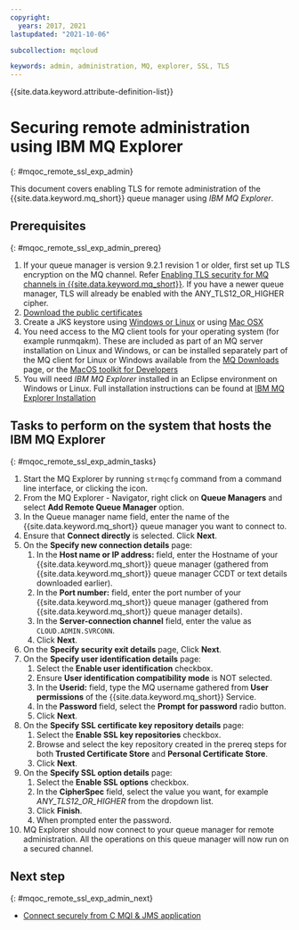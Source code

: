 ```yaml
---
copyright:
  years: 2017, 2021
lastupdated: "2021-10-06"

subcollection: mqcloud

keywords: admin, administration, MQ, explorer, SSL, TLS
---
```


{{site.data.keyword.attribute-definition-list}}

# Securing remote administration using IBM MQ Explorer
{: #mqoc_remote_ssl_exp_admin}

This document covers enabling TLS for remote administration of the {{site.data.keyword.mq_short}} queue manager using *IBM MQ Explorer*.

## Prerequisites
{: #mqoc_remote_ssl_exp_admin_prereq}

1. If your queue manager is version 9.2.1 revision 1 or older, first set up TLS encryption on the MQ channel. Refer [Enabling TLS security for MQ channels in {{site.data.keyword.mq_short}}](/docs/services/mqcloud?topic=mqcloud-mqoc_configure_chl_ssl).  If you have a newer queue manager, TLS will already be enabled with the ANY_TLS12_OR_HIGHER cipher.
1. [Download the public certificates](/docs/services/mqcloud?topic=mqcloud-mqoc_configure_chl_ssl#download_cert)
1. Create a JKS keystore using [Windows or Linux](/docs/services/mqcloud?topic=mqcloud-mqoc_configure_chl_ssl#keystore_jks) or using [Mac OSX](/docs/services/mqcloud?topic=mqcloud-mqoc_configure_chl_ssl#keystore_jks_mac)
1. You need access to the MQ client tools for your operating system (for example runmqakm). These are included as part of an MQ server installation on Linux and Windows, or can be installed separately part of the MQ client for Linux or Windows available from the [MQ Downloads](https://ibm.biz/MQdownloads) page, or the [MacOS toolkit for Developers](https://developer.ibm.com/components/ibm-mq/tutorials/mq-macos-dev/)
1. You will need *IBM MQ Explorer* installed in an Eclipse environment on Windows or Linux. Full installation instructions can be
found at [IBM MQ Explorer Installation](https://www.ibm.com/docs/en/ibm-mq/latest)

## Tasks to perform on the system that hosts the IBM MQ Explorer
{: #mqoc_remote_ssl_exp_admin_tasks}

1. Start the MQ Explorer by running `strmqcfg` command from a command line interface, or clicking the icon.
1. From the MQ Explorer - Navigator, right click on **Queue Managers** and select **Add Remote Queue Manager** option.
1. In the Queue manager name field, enter the name of the {{site.data.keyword.mq_short}} queue manager you want to connect to.
1. Ensure that **Connect directly** is selected. Click **Next**.
1. On the **Specify new connection details** page:  
    1. In the **Host name or IP address:** field, enter the Hostname of your {{site.data.keyword.mq_short}} queue manager (gathered from {{site.data.keyword.mq_short}} queue manager CCDT or text details downloaded earlier).  
    1. In the **Port number:** field, enter the port number of your {{site.data.keyword.mq_short}} queue manager (gathered from {{site.data.keyword.mq_short}} queue manager details).     
    1. In the **Server-connection channel** field, enter the value as `CLOUD.ADMIN.SVRCONN`.  
    1. Click **Next**.  
1. On the **Specify security exit details** page, Click **Next**.  
1. On the **Specify user identification details** page:  
    1. Select the **Enable user identification** checkbox.  
    1. Ensure **User identification compatibility mode** is NOT selected.  
    1. In the **Userid:** field, type the MQ username gathered from **User permissions** of the {{site.data.keyword.mq_short}} Service.  
    1. In the **Password** field, select the **Prompt for password** radio button.  
    1. Click **Next**.  
1. On the **Specify SSL certificate key repository details** page:  
    1. Select the **Enable SSL key repositories** checkbox.  
    1. Browse and select the key repository created in the prereq steps for both **Trusted Certificate Store** and **Personal Certificate Store**.  
    1. Click **Next**.  
1. On the **Specify SSL option details** page:  
    1. Select the **Enable SSL options** checkbox.  
    1. In the **CipherSpec** field, select the value you want, for example *ANY_TLS12_OR_HIGHER* from the dropdown list.  
    1. Click **Finish**.  
    1. When prompted enter the password.  
1. MQ Explorer should now connect to your queue manager for remote administration. All the operations on this queue manager will now run on a secured channel.

## Next step
{: #mqoc_remote_ssl_exp_admin_next}

* [Connect securely from C MQI & JMS application](/docs/services/mqcloud?topic=mqcloud-mqoc_connect_app_ssl)
